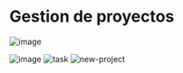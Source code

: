# Gestion de proyectos

![image](https://github.com/user-attachments/assets/bbccd49e-1d8c-480e-b954-22f642bb7f94)

![image](https://github.com/user-attachments/assets/18747d41-6a6a-4522-9516-ba09a62fba18)
![task](https://github.com/user-attachments/assets/42333981-56f3-4aa1-a4c8-9fb619ba192f)
![new-project](https://github.com/user-attachments/assets/92f0f3d6-5063-4e11-a332-4037d66e8936)

